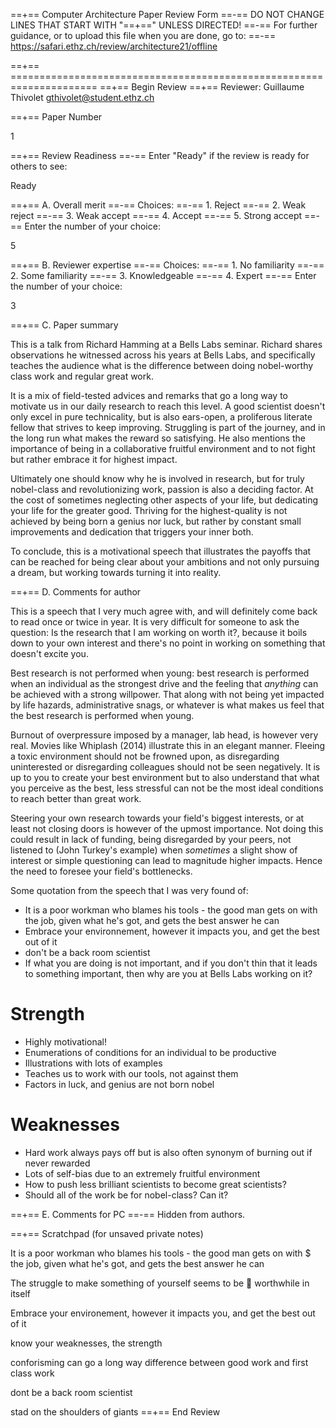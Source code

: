 ==+== Computer Architecture Paper Review Form
==-== DO NOT CHANGE LINES THAT START WITH "==+==" UNLESS DIRECTED!
==-== For further guidance, or to upload this file when you are done, go to:
==-== https://safari.ethz.ch/review/architecture21/offline

==+== =====================================================================
==+== Begin Review
==+== Reviewer: Guillaume Thivolet <gthivolet@student.ethz.ch>

==+== Paper Number

1

==+== Review Readiness
==-== Enter "Ready" if the review is ready for others to see:

Ready

==+== A. Overall merit
==-== Choices:
==-==    1. Reject
==-==    2. Weak reject
==-==    3. Weak accept
==-==    4. Accept
==-==    5. Strong accept
==-== Enter the number of your choice:

5

==+== B. Reviewer expertise
==-== Choices:
==-==    1. No familiarity
==-==    2. Some familiarity
==-==    3. Knowledgeable
==-==    4. Expert
==-== Enter the number of your choice:

3

==+== C. Paper summary

This is a talk from Richard Hamming at a Bells Labs seminar. Richard shares observations he witnessed across his years at Bells Labs, and specifically teaches the audience what is the difference between doing nobel-worthy class work and regular great work.

It is a mix of field-tested advices and remarks that go a long way to motivate us in our daily research to reach this level. A good scientist doesn't only excel in pure technicality, but is also ears-open, a proliferous literate fellow that strives to keep improving. Struggling is part of the journey, and in the long run what makes the reward so satisfying. He also mentions the importance of being in a collaborative fruitful environment and to not fight but rather embrace it for highest impact.

Ultimately one should know why he is involved in research, but for truly nobel-class and revolutionizing work, passion is also a deciding factor. At the cost of sometimes neglecting other aspects of your life, but dedicating your life for the greater good. Thriving for the highest-quality is not achieved by being born a genius nor luck, but rather by constant small improvements and dedication that triggers your inner both.

To conclude, this is a motivational speech that illustrates the payoffs that can be reached for being clear about your ambitions and not only pursuing a dream, but working towards turning it into reality.

==+== D. Comments for author

This is a speech that I very much agree with, and will definitely come back to read once or twice in year. It is very difficult for someone to ask the question: Is the research that I am working on worth it?, because it boils down to your own interest and there's no point in working on something that doesn't excite you.

Best research is not performed when young: best research is performed when an individual as the strongest drive and the feeling that *anything* can be achieved with a strong willpower. That along with not being yet impacted by life hazards, administrative snags, or whatever is what makes us feel that the best research is performed when young.  

Burnout of overpressure imposed by a manager, lab head, is however very real. Movies like Whiplash (2014) illustrate this in an elegant manner. Fleeing a toxic environment should not be frowned upon, as disregarding uninterested or disregarding colleagues should not be seen negatively. It is up to you to create your best environment but to also understand that what you perceive as the best, less stressful can not be the most ideal conditions to reach better than great work.

Steering your own research towards your field's biggest interests, or at least not closing doors is however of the upmost importance. Not doing this could result in lack of funding, being disregarded by your peers, not listened to (John Turkey's example) when *sometimes* a slight show of interest or simple questioning can lead to magnitude higher impacts. Hence the need to foresee your field's bottlenecks.

Some quotation from the speech that I was very found of:
- It is a poor workman who blames his tools - the good man gets on with the job, given what he's got, and gets the best answer he can
- Embrace your environnement, however it impacts you, and get the best out of it
- don't be a back room scientist
- If what you are doing is not important, and if you don't thin that it leads to something important, then why are you at Bells Labs working on it?

# Strength

- Highly motivational!
- Enumerations of conditions for an individual to be productive
- Illustrations with lots of examples
- Teaches us to work with our tools, not against them
- Factors in luck, and genius are not born nobel

# Weaknesses

- Hard work always pays off but is also often synonym of burning out if never rewarded
- Lots of self-bias due to an extremely fruitful environment
- How to push less brilliant scientists to become great scientists?
- Should all of the work be for nobel-class? Can it?

==+== E. Comments for PC
==-== Hidden from authors.

==+== Scratchpad (for unsaved private notes)

It is a poor workman who blames his tools - the good man gets on with $
the job, given what he's got, and gets the best answer he can

 The struggle to make something of yourself seems to be 
worthwhile in itself

Embrace your environement, however it impacts you, and get the best out of it

know your weaknesses, the strength

conforisming can go a long way
difference between good work and first class work

dont be a back room scientist

stad on the shoulders of giants
==+== End Review